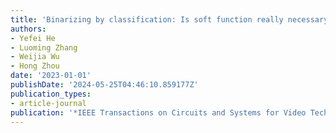 ```yaml
---
title: 'Binarizing by classification: Is soft function really necessary?'
authors:
- Yefei He
- Luoming Zhang
- Weijia Wu
- Hong Zhou
date: '2023-01-01'
publishDate: '2024-05-25T04:46:10.859177Z'
publication_types:
- article-journal
publication: '*IEEE Transactions on Circuits and Systems for Video Technology*'
---
```

